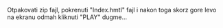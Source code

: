 Otpakovati zip fajl, pokrenuti "Index.hmtl" fajl i nakon toga skorz gore levo na ekranu odmah kliknuti "PLAY" dugme...
